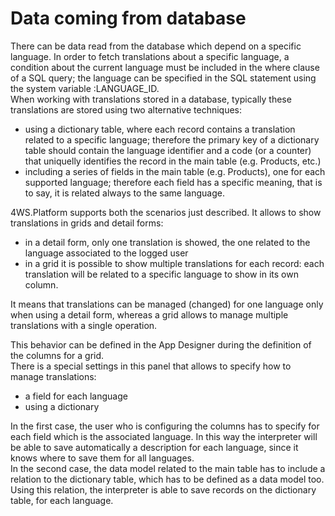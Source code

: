 # Data coming from database

There can be data read from the database which depend on a specific language. In order to fetch translations about a specific language, a condition about the current language must be included in the where clause of a SQL query; the language can be specified in the SQL statement using the system variable :LANGUAGE\_ID.  
When working with translations stored in a database, typically these translations are stored using two alternative techniques:

* using a dictionary table, where each record contains a translation related to a specific language; therefore the primary key of a dictionary table should contain the language identifier and a code \(or a counter\) that uniquelly identifies the record in the main table \(e.g. Products, etc.\)
* including a series of fields in the main table \(e.g. Products\), one for each supported language; therefore each field has a specific meaning, that is to say, it is related always to the same language.

4WS.Platform supports both the scenarios just described. It allows to show translations in grids and detail forms:

* in a detail form, only one translation is showed, the one related to the language associated to the logged user
* in a grid it is possible to show multiple translations for each record: each translation will be related to a specific language to show in its own column.

It means that translations can be managed \(changed\) for one language only when using a detail form, whereas a grid allows to manage multiple translations with a single operation.

This behavior can be defined in the App Designer during the definition of the columns for a grid.  
There is a special settings in this panel that allows to specify how to manage translations:

* a field for each language
* using a dictionary

In the first case, the user who is configuring the columns has to specify for each field which is the associated language. In this way the interpreter will be able to save automatically a description for each language, since it knows where to save them for all languages.  
In the second case, the data model related to the main table has to include a relation to the dictionary table, which has to be defined as a data model too. Using this relation, the interpreter is able to save records on the dictionary table, for each language.

